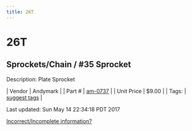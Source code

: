 ```yaml
---
title: 26T
---
```


# 26T
## Sprockets/Chain / #35 Sprocket
Description: 	Plate Sprocket 

| Vendor | Andymark | 
| Part # | [am-0737](http://www.andymark.com/Sprocket-p/am-0737.htm) | 
| Unit Price | $9.00 | 
| Tags: | [suggest tags](https://docs.google.com/forms/d/e/1FAIpQLSeWyY8v3RgOty-MyWmh9U0iivNYN_molChYyS-0U-o-kOAv_g/viewform) | 

Last updated: Sun May 14 22:34:18 PDT 2017

 [Incorrect/Incomplete information?](https://docs.google.com/forms/d/e/1FAIpQLSeWyY8v3RgOty-MyWmh9U0iivNYN_molChYyS-0U-o-kOAv_g/viewform)